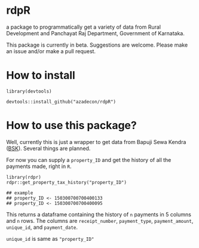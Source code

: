 # rdpR
a package to programmatically get a variety of data from Rural Development and Panchayat Raj Department, Government of Karnataka.

This package is currently in beta. Suggestions are welcome. Please make an issue and/or make a pull request.

# How to install
```{R}
library(devtools)
```

```{R}
devtools::install_github("azadecon/rdpR")
```
# How to use this package?

Well, currently this is just a wrapper to get data from Bapuji Sewa Kendra ([BSK](https://bsk.karnataka.gov.in/BSK/cs/loadDownlodeReceipt)). Several things are planned.

For now you can supply a `property_ID` and get the history of all the payments made, right in `R`.

```{R}
library(rdpr)
rdpr::get_property_tax_history("property_ID")

## example
## property_ID <- 150300700700400133
## property_ID <- 150300700700400095
```
This returns a dataframe containing the history of `n` payments in 5 columns and `n` rows. The columns are `receipt_number`, `payment_type`, `payment_amount`, `unique_id`, and `payment_date`.

`unique_id` is same as `"property_ID"`
